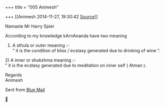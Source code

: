 +++
title = "005 Animesh"

+++
[[Animesh	2014-11-27, 19:30:42 [Source](https://groups.google.com/g/samskrita/c/c9hoQP4fDUw)]]



Namaste Mr Harry Spier

According to my knowledge kArnAnanda have two meaning  
1) A sthula or outer meaning :-  
" it is the condition of bliss / ecstasy generated due to drinking of wine ".

2\) A inner or shukshma meaning :-  
" it is the ecstasy generated due to meditation on inner self ( Atman ).  

Regards  
Animesh

Sent from [Blue Mail](http://r.bluemailapp.com)



